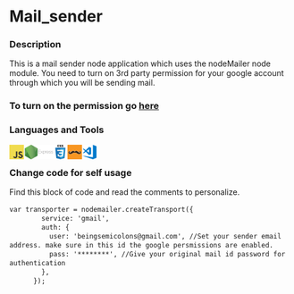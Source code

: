# Mail_sender

### Description
This is a mail sender node application which uses the  nodeMailer node module. You need to turn on 3rd party permission for your google account through which you will be sending mail. <br>
 ### To turn on the permission go [here](https://myaccount.google.com/lesssecureapps?pli=1&rapt=AEjHL4PtozVxOBHy3D-bonWmshJV8SVZ7NUiy0KB9UhkDC2j1NrMDzmIbAIMKXsrhHXw0n8DVCWcYiPFb6cek07DU5EiBCabvw)
 
 ### Languages and Tools
<img align="left" alt="javascript" width="26px" src="javascript.png" />
<img align="left" alt="nodejs" width="26px" src="nodejs.png" />
<img align="left" alt="express" width="26px" src="express.png" />
<img align="left" alt="css" width="26px" src="css.png" />
<img align="left" alt="handlebars" width="26px" src="handlebar.png" />
<img align="left" alt="VS Code" width="26px" src="vscode.png" />
<br>

### Change code for self usage
Find this block of code and read the comments to personalize.
```node
var transporter = nodemailer.createTransport({
        service: 'gmail',
        auth: {
          user: 'beingsemicolons@gmail.com', //Set your sender email address. make sure in this id the google persmissions are enabled.
          pass: '********', //Give your original mail id password for authentication
        },
      });
```

